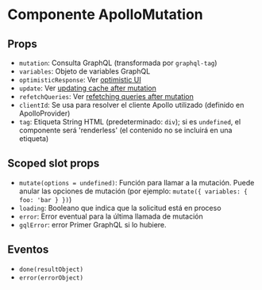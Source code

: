# Componente ApolloMutation

## Props

- `mutation`: Consulta GraphQL (transformada por `graphql-tag`)
- `variables`: Objeto de variables GraphQL 
- `optimisticResponse`: Ver [optimistic UI](https://www.apollographql.com/docs/react/features/optimistic-ui.html)
- `update`: Ver [updating cache after mutation](https://www.apollographql.com/docs/react/api/react-apollo.html#graphql-mutation-options-update)
- `refetchQueries`: Ver [refetching queries after mutation](https://www.apollographql.com/docs/react/api/react-apollo.html#graphql-mutation-options-refetchQueries)
- `clientId`: Se usa para resolver el cliente Apollo utilizado (definido en ApolloProvider)
- `tag`: Etiqueta String HTML (predeterminado: `div`); si es `undefined`, el componente será 'renderless' (el contenido no se incluirá en una etiqueta)

## Scoped slot props

- `mutate(options = undefined)`: Función para llamar a la mutación. Puede anular las opciones de mutación (por ejemplo: `mutate({ variables: { foo: 'bar } })`)
- `loading`: Booleano que indica que la solicitud está en proceso
- `error`: Error eventual para la última llamada de mutación
- `gqlError`: error Primer GraphQL si lo hubiere.

## Eventos

- `done(resultObject)`
- `error(errorObject)`
